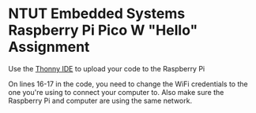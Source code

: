 # NTUT Embedded Systems <br> Raspberry Pi Pico W "Hello" Assignment

Use the [Thonny IDE](https://thonny.org/) to upload your code to the Raspberry Pi

On lines 16-17 in the code, you need to change the WiFi credentials to the one you're using to connect your computer to. Also make sure the Raspberry Pi and computer are using the same network.